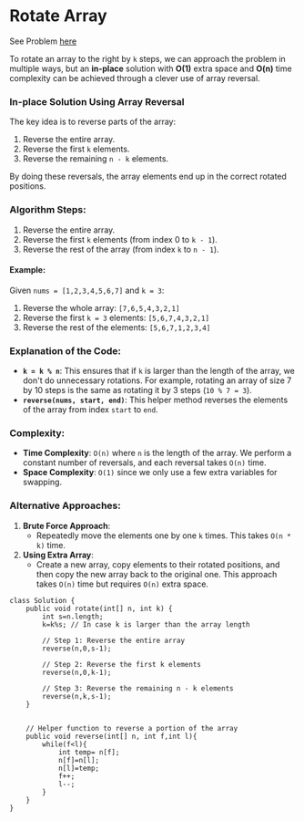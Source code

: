 # Rotate Array

See Problem [here](https://leetcode.com/problems/rotate-array/description/?envType=study-plan-v2&envId=top-interview-150)

To rotate an array to the right by `k` steps, we can approach the problem in multiple ways, but an **in-place** solution with **O(1)** extra space and **O(n)** time complexity can be achieved through a clever use of array reversal.

### In-place Solution Using Array Reversal

The key idea is to reverse parts of the array:

1.  Reverse the entire array.
2.  Reverse the first `k` elements.
3.  Reverse the remaining `n - k` elements.

By doing these reversals, the array elements end up in the correct rotated positions.

### Algorithm Steps:

1.  Reverse the entire array.
2.  Reverse the first `k` elements (from index 0 to `k - 1`).
3.  Reverse the rest of the array (from index `k` to `n - 1`).

#### Example:

Given `nums = [1,2,3,4,5,6,7]` and `k = 3`:

1.  Reverse the whole array: `[7,6,5,4,3,2,1]`
2.  Reverse the first `k = 3` elements: `[5,6,7,4,3,2,1]`
3.  Reverse the rest of the elements: `[5,6,7,1,2,3,4]`

### Explanation of the Code:

-   **`k = k % n`**: This ensures that if `k` is larger than the length of the array, we don't do unnecessary rotations. For example, rotating an array of size 7 by 10 steps is the same as rotating it by 3 steps (`10 % 7 = 3`).
-   **`reverse(nums, start, end)`**: This helper method reverses the elements of the array from index `start` to `end`.

### Complexity:

-   **Time Complexity**: `O(n)` where `n` is the length of the array. We perform a constant number of reversals, and each reversal takes `O(n)` time.
-   **Space Complexity**: `O(1)` since we only use a few extra variables for swapping.

### Alternative Approaches:

1.  **Brute Force Approach**:
    -   Repeatedly move the elements one by one `k` times. This takes `O(n * k)` time.
2.  **Using Extra Array**:
    -   Create a new array, copy elements to their rotated positions, and then copy the new array back to the original one. This approach takes `O(n)` time but requires `O(n)` extra space.



```
class Solution {
    public void rotate(int[] n, int k) {
        int s=n.length;
        k=k%s; // In case k is larger than the array length

        // Step 1: Reverse the entire array
        reverse(n,0,s-1);

        // Step 2: Reverse the first k elements
        reverse(n,0,k-1);

        // Step 3: Reverse the remaining n - k elements
        reverse(n,k,s-1);
    }


    // Helper function to reverse a portion of the array
    public void reverse(int[] n, int f,int l){
        while(f<l){
            int temp= n[f];
            n[f]=n[l];
            n[l]=temp;
            f++;
            l--;
        }
    }
}
```